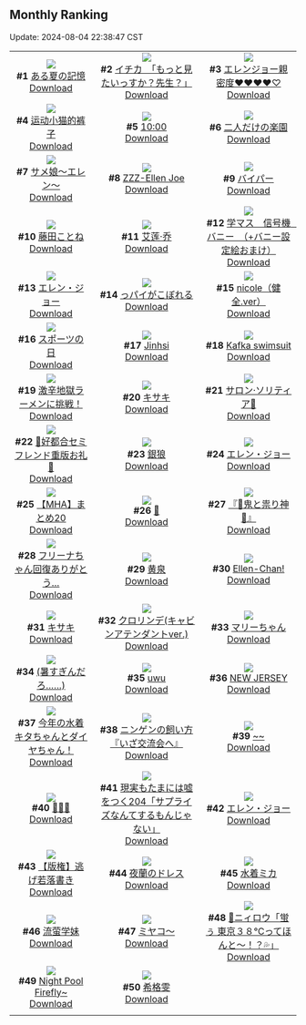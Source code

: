 ## Monthly Ranking
Update: 2024-08-04 22:38:47 CST

|      |      |      |
| :----: | :----: | :----: |
| ![](https://i.pixiv.re/c/240x480/img-master/img/2024/07/07/00/00/33/120301131_p0_master1200.jpg)<br>**#1** [ある夏の記憶](https://www.pixiv.net/artworks/120301131)<br>[Download](https://i.pixiv.re/img-original/img/2024/07/07/00/00/33/120301131_p0.jpg) | ![](https://i.pixiv.re/c/240x480/img-master/img/2024/07/07/08/00/08/120310029_p0_master1200.jpg)<br>**#2** [イチカ　「もっと見たいっすか？先生？」](https://www.pixiv.net/artworks/120310029)<br>[Download](https://i.pixiv.re/img-original/img/2024/07/07/08/00/08/120310029_p0.jpg) | ![](https://i.pixiv.re/c/240x480/img-master/img/2024/07/07/20/38/37/120328553_p0_master1200.jpg)<br>**#3** [エレンジョー親密度♥♥♥♥♡](https://www.pixiv.net/artworks/120328553)<br>[Download](https://i.pixiv.re/img-original/img/2024/07/07/20/38/37/120328553_p0.png) |
| ![](https://i.pixiv.re/c/240x480/img-master/img/2024/07/07/15/16/36/120318914_p0_master1200.jpg)<br>**#4** [运动小猫的裤子](https://www.pixiv.net/artworks/120318914)<br>[Download](https://i.pixiv.re/img-original/img/2024/07/07/15/16/36/120318914_p0.jpg) | ![](https://i.pixiv.re/c/240x480/img-master/img/2024/07/06/04/54/56/120275682_p0_master1200.jpg)<br>**#5** [10:00](https://www.pixiv.net/artworks/120275682)<br>[Download](https://i.pixiv.re/img-original/img/2024/07/06/04/54/56/120275682_p0.jpg) | ![](https://i.pixiv.re/c/240x480/img-master/img/2024/07/06/00/00/33/120269913_p0_master1200.jpg)<br>**#6** [二人だけの楽園](https://www.pixiv.net/artworks/120269913)<br>[Download](https://i.pixiv.re/img-original/img/2024/07/06/00/00/33/120269913_p0.png) |
| ![](https://i.pixiv.re/c/240x480/img-master/img/2024/07/07/23/51/49/120336618_p0_master1200.jpg)<br>**#7** [サメ娘〜エレン〜](https://www.pixiv.net/artworks/120336618)<br>[Download](https://i.pixiv.re/img-original/img/2024/07/07/23/51/49/120336618_p0.jpg) | ![](https://i.pixiv.re/c/240x480/img-master/img/2024/07/07/01/16/14/120304216_p0_master1200.jpg)<br>**#8** [ZZZ-Ellen Joe](https://www.pixiv.net/artworks/120304216)<br>[Download](https://i.pixiv.re/img-original/img/2024/07/07/01/16/14/120304216_p0.jpg) | ![](https://i.pixiv.re/c/240x480/img-master/img/2024/07/05/10/00/01/120251457_p0_master1200.jpg)<br>**#9** [バイパー](https://www.pixiv.net/artworks/120251457)<br>[Download](https://i.pixiv.re/img-original/img/2024/07/05/10/00/01/120251457_p0.png) |
| ![](https://i.pixiv.re/c/240x480/img-master/img/2024/07/08/00/00/26/120337147_p0_master1200.jpg)<br>**#10** [藤田ことね](https://www.pixiv.net/artworks/120337147)<br>[Download](https://i.pixiv.re/img-original/img/2024/07/08/00/00/26/120337147_p0.jpg) | ![](https://i.pixiv.re/c/240x480/img-master/img/2024/07/07/12/00/06/120314475_p0_master1200.jpg)<br>**#11** [艾莲·乔](https://www.pixiv.net/artworks/120314475)<br>[Download](https://i.pixiv.re/img-original/img/2024/07/07/12/00/06/120314475_p0.jpg) | ![](https://i.pixiv.re/c/240x480/img-master/img/2024/07/06/08/00/07/120278009_p0_master1200.jpg)<br>**#12** [学マス　信号機　バニー　（+バニー設定絵おまけ）](https://www.pixiv.net/artworks/120278009)<br>[Download](https://i.pixiv.re/img-original/img/2024/07/06/08/00/07/120278009_p0.jpg) |
| ![](https://i.pixiv.re/c/240x480/img-master/img/2024/07/05/18/50/07/120260092_p0_master1200.jpg)<br>**#13** [エレン・ジョー](https://www.pixiv.net/artworks/120260092)<br>[Download](https://i.pixiv.re/img-original/img/2024/07/05/18/50/07/120260092_p0.jpg) | ![](https://i.pixiv.re/c/240x480/img-master/img/2024/07/07/18/55/08/120324873_p0_master1200.jpg)<br>**#14** [っパイがこぼれる](https://www.pixiv.net/artworks/120324873)<br>[Download](https://i.pixiv.re/img-original/img/2024/07/07/18/55/08/120324873_p0.jpg) | ![](https://i.pixiv.re/c/240x480/img-master/img/2024/07/05/06/30/45/120248990_p0_master1200.jpg)<br>**#15** [nicole（健全.ver）](https://www.pixiv.net/artworks/120248990)<br>[Download](https://i.pixiv.re/img-original/img/2024/07/05/06/30/45/120248990_p0.jpg) |
| ![](https://i.pixiv.re/c/240x480/img-master/img/2024/07/07/12/37/56/120315458_p0_master1200.jpg)<br>**#16** [スポーツの日](https://www.pixiv.net/artworks/120315458)<br>[Download](https://i.pixiv.re/img-original/img/2024/07/07/12/37/56/120315458_p0.jpg) | ![](https://i.pixiv.re/c/240x480/img-master/img/2024/07/07/00/00/19/120301073_p0_master1200.jpg)<br>**#17** [Jinhsi](https://www.pixiv.net/artworks/120301073)<br>[Download](https://i.pixiv.re/img-original/img/2024/07/07/00/00/19/120301073_p0.jpg) | ![](https://i.pixiv.re/c/240x480/img-master/img/2024/07/07/23/20/37/120335227_p0_master1200.jpg)<br>**#18** [Kafka swimsuit](https://www.pixiv.net/artworks/120335227)<br>[Download](https://i.pixiv.re/img-original/img/2024/07/07/23/20/37/120335227_p0.jpg) |
| ![](https://i.pixiv.re/c/240x480/img-master/img/2024/07/09/15/34/26/120378889_p0_master1200.jpg)<br>**#19** [激辛地獄ラーメンに挑戦！](https://www.pixiv.net/artworks/120378889)<br>[Download](https://i.pixiv.re/img-original/img/2024/07/09/15/34/26/120378889_p0.png) | ![](https://i.pixiv.re/c/240x480/img-master/img/2024/07/07/00/00/52/120301208_p0_master1200.jpg)<br>**#20** [キサキ](https://www.pixiv.net/artworks/120301208)<br>[Download](https://i.pixiv.re/img-original/img/2024/07/07/00/00/52/120301208_p0.jpg) | ![](https://i.pixiv.re/c/240x480/img-master/img/2024/07/07/01/02/48/120303841_p0_master1200.jpg)<br>**#21** [サロン·ソリティア🎨](https://www.pixiv.net/artworks/120303841)<br>[Download](https://i.pixiv.re/img-original/img/2024/07/07/01/02/48/120303841_p0.jpg) |
| ![](https://i.pixiv.re/c/240x480/img-master/img/2024/07/07/00/09/41/120301936_p0_master1200.jpg)<br>**#22** [💜好都合セミフレンド重版お礼💜](https://www.pixiv.net/artworks/120301936)<br>[Download](https://i.pixiv.re/img-original/img/2024/07/07/00/09/41/120301936_p0.jpg) | ![](https://i.pixiv.re/c/240x480/img-master/img/2024/07/06/18/00/10/120289442_p0_master1200.jpg)<br>**#23** [銀狼](https://www.pixiv.net/artworks/120289442)<br>[Download](https://i.pixiv.re/img-original/img/2024/07/06/18/00/10/120289442_p0.jpg) | ![](https://i.pixiv.re/c/240x480/img-master/img/2024/07/09/00/00/18/120364761_p0_master1200.jpg)<br>**#24** [エレン・ジョー](https://www.pixiv.net/artworks/120364761)<br>[Download](https://i.pixiv.re/img-original/img/2024/07/09/00/00/18/120364761_p0.jpg) |
| ![](https://i.pixiv.re/c/240x480/img-master/img/2024/07/07/13/48/08/120316972_p0_master1200.jpg)<br>**#25** [【MHA】まとめ20](https://www.pixiv.net/artworks/120316972)<br>[Download](https://i.pixiv.re/img-original/img/2024/07/07/13/48/08/120316972_p0.png) | ![](https://i.pixiv.re/c/240x480/img-master/img/2024/07/05/00/58/28/120244584_p0_master1200.jpg)<br>**#26** [🦈](https://www.pixiv.net/artworks/120244584)<br>[Download](https://i.pixiv.re/img-original/img/2024/07/05/00/58/28/120244584_p0.jpg) | ![](https://i.pixiv.re/c/240x480/img-master/img/2024/07/07/16/28/51/120320695_p0_master1200.jpg)<br>**#27** [『👹鬼と祟り神🐉』](https://www.pixiv.net/artworks/120320695)<br>[Download](https://i.pixiv.re/img-original/img/2024/07/07/16/28/51/120320695_p0.png) |
| ![](https://i.pixiv.re/c/240x480/img-master/img/2024/07/07/00/00/20/120301084_p0_master1200.jpg)<br>**#28** [フリーナちゃん回復ありがとう…](https://www.pixiv.net/artworks/120301084)<br>[Download](https://i.pixiv.re/img-original/img/2024/07/07/00/00/20/120301084_p0.png) | ![](https://i.pixiv.re/c/240x480/img-master/img/2024/07/07/16/35/31/120320849_p0_master1200.jpg)<br>**#29** [黄泉](https://www.pixiv.net/artworks/120320849)<br>[Download](https://i.pixiv.re/img-original/img/2024/07/07/16/35/31/120320849_p0.jpg) | ![](https://i.pixiv.re/c/240x480/img-master/img/2024/07/06/15/11/39/120285707_p0_master1200.jpg)<br>**#30** [Ellen-Chan!](https://www.pixiv.net/artworks/120285707)<br>[Download](https://i.pixiv.re/img-original/img/2024/07/06/15/11/39/120285707_p0.jpg) |
| ![](https://i.pixiv.re/c/240x480/img-master/img/2024/07/06/00/00/31/120269903_p0_master1200.jpg)<br>**#31** [キサキ](https://www.pixiv.net/artworks/120269903)<br>[Download](https://i.pixiv.re/img-original/img/2024/07/06/00/00/31/120269903_p0.jpg) | ![](https://i.pixiv.re/c/240x480/img-master/img/2024/07/06/19/01/18/120291184_p0_master1200.jpg)<br>**#32** [クロリンデ(キャビンアテンダントver.)](https://www.pixiv.net/artworks/120291184)<br>[Download](https://i.pixiv.re/img-original/img/2024/07/06/19/01/18/120291184_p0.png) | ![](https://i.pixiv.re/c/240x480/img-master/img/2024/07/07/14/15/31/120317563_p0_master1200.jpg)<br>**#33** [マリーちゃん](https://www.pixiv.net/artworks/120317563)<br>[Download](https://i.pixiv.re/img-original/img/2024/07/07/14/15/31/120317563_p0.png) |
| ![](https://i.pixiv.re/c/240x480/img-master/img/2024/07/08/17/10/30/120353087_p0_master1200.jpg)<br>**#34** [(暑すぎんだろ……)](https://www.pixiv.net/artworks/120353087)<br>[Download](https://i.pixiv.re/img-original/img/2024/07/08/17/10/30/120353087_p0.jpg) | ![](https://i.pixiv.re/c/240x480/img-master/img/2024/07/06/10/34/57/120280324_p0_master1200.jpg)<br>**#35** [uwu](https://www.pixiv.net/artworks/120280324)<br>[Download](https://i.pixiv.re/img-original/img/2024/07/06/10/34/57/120280324_p0.png) | ![](https://i.pixiv.re/c/240x480/img-master/img/2024/07/06/22/55/15/120298610_p0_master1200.jpg)<br>**#36** [NEW JERSEY](https://www.pixiv.net/artworks/120298610)<br>[Download](https://i.pixiv.re/img-original/img/2024/07/06/22/55/15/120298610_p0.jpg) |
| ![](https://i.pixiv.re/c/240x480/img-master/img/2024/07/09/19/34/39/120383828_p0_master1200.jpg)<br>**#37** [今年の水着キタちゃんとダイヤちゃん！](https://www.pixiv.net/artworks/120383828)<br>[Download](https://i.pixiv.re/img-original/img/2024/07/09/19/34/39/120383828_p0.jpg) | ![](https://i.pixiv.re/c/240x480/img-master/img/2024/07/07/12/00/10/120314493_p0_master1200.jpg)<br>**#38** [ニンゲンの飼い方『いざ交流会へ』](https://www.pixiv.net/artworks/120314493)<br>[Download](https://i.pixiv.re/img-original/img/2024/07/07/12/00/10/120314493_p0.png) | ![](https://i.pixiv.re/c/240x480/img-master/img/2024/07/07/00/07/00/120301791_p0_master1200.jpg)<br>**#39** [~~](https://www.pixiv.net/artworks/120301791)<br>[Download](https://i.pixiv.re/img-original/img/2024/07/07/00/07/00/120301791_p0.jpg) |
| ![](https://i.pixiv.re/c/240x480/img-master/img/2024/07/08/01/10/48/120339739_p0_master1200.jpg)<br>**#40** [🐠🐠🐠](https://www.pixiv.net/artworks/120339739)<br>[Download](https://i.pixiv.re/img-original/img/2024/07/08/01/10/48/120339739_p0.jpg) | ![](https://i.pixiv.re/c/240x480/img-master/img/2024/07/07/20/26/35/120323122_p0_master1200.jpg)<br>**#41** [現実もたまには嘘をつく204「サプライズなんてするもんじゃない」](https://www.pixiv.net/artworks/120323122)<br>[Download](https://i.pixiv.re/img-original/img/2024/07/07/20/26/35/120323122_p0.jpg) | ![](https://i.pixiv.re/c/240x480/img-master/img/2024/07/06/18/29/37/120290321_p0_master1200.jpg)<br>**#42** [エレン・ジョー](https://www.pixiv.net/artworks/120290321)<br>[Download](https://i.pixiv.re/img-original/img/2024/07/06/18/29/37/120290321_p0.png) |
| ![](https://i.pixiv.re/c/240x480/img-master/img/2024/07/08/23/52/54/120364451_p0_master1200.jpg)<br>**#43** [【版権】逃げ若落書き](https://www.pixiv.net/artworks/120364451)<br>[Download](https://i.pixiv.re/img-original/img/2024/07/08/23/52/54/120364451_p0.png) | ![](https://i.pixiv.re/c/240x480/img-master/img/2024/07/08/17/22/45/120353316_p0_master1200.jpg)<br>**#44** [夜蘭のドレス](https://www.pixiv.net/artworks/120353316)<br>[Download](https://i.pixiv.re/img-original/img/2024/07/08/17/22/45/120353316_p0.png) | ![](https://i.pixiv.re/c/240x480/img-master/img/2024/07/09/11/30/11/120375130_p0_master1200.jpg)<br>**#45** [水着ミカ](https://www.pixiv.net/artworks/120375130)<br>[Download](https://i.pixiv.re/img-original/img/2024/07/09/11/30/11/120375130_p0.jpg) |
| ![](https://i.pixiv.re/c/240x480/img-master/img/2024/07/07/20/17/05/120327775_p0_master1200.jpg)<br>**#46** [流萤学妹](https://www.pixiv.net/artworks/120327775)<br>[Download](https://i.pixiv.re/img-original/img/2024/07/07/20/17/05/120327775_p0.jpg) | ![](https://i.pixiv.re/c/240x480/img-master/img/2024/07/09/11/33/29/120375188_p0_master1200.jpg)<br>**#47** [ミヤコ〜](https://www.pixiv.net/artworks/120375188)<br>[Download](https://i.pixiv.re/img-original/img/2024/07/09/11/33/29/120375188_p0.jpg) | ![](https://i.pixiv.re/c/240x480/img-master/img/2024/07/06/00/00/32/120269905_p0_master1200.jpg)<br>**#48** [🙂ニィロウ「蛍ぅ 東京３８℃ってほんと～！？💦」](https://www.pixiv.net/artworks/120269905)<br>[Download](https://i.pixiv.re/img-original/img/2024/07/06/00/00/32/120269905_p0.jpg) |
| ![](https://i.pixiv.re/c/240x480/img-master/img/2024/07/08/01/05/27/120339629_p0_master1200.jpg)<br>**#49** [Night Pool Firefly~](https://www.pixiv.net/artworks/120339629)<br>[Download](https://i.pixiv.re/img-original/img/2024/07/08/01/05/27/120339629_p0.png) | ![](https://i.pixiv.re/c/240x480/img-master/img/2024/07/07/13/09/53/120316141_p0_master1200.jpg)<br>**#50** [希格雯](https://www.pixiv.net/artworks/120316141)<br>[Download](https://i.pixiv.re/img-original/img/2024/07/07/13/09/53/120316141_p0.jpg) |
|      |
